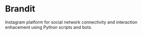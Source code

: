 # Brandit
 Instagram platform for social network connectivity and interaction enhacement using Python scripts and bots.
